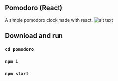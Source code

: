 ## Pomodoro (React)

A simple pomodoro clock made with react.
![alt text](https://raw.https://github.com/safal07/pomodoro/edit/master/ss/pomodoro.png)

## Download and run

### `cd pomodoro`
### `npm i`
### `npm start`
